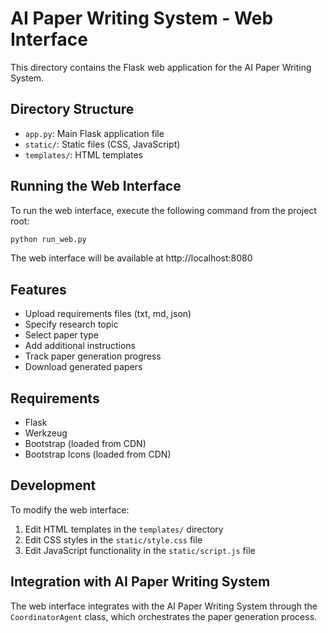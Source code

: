 # AI Paper Writing System - Web Interface

This directory contains the Flask web application for the AI Paper Writing System.

## Directory Structure

- `app.py`: Main Flask application file
- `static/`: Static files (CSS, JavaScript)
- `templates/`: HTML templates

## Running the Web Interface

To run the web interface, execute the following command from the project root:

```bash
python run_web.py
```

The web interface will be available at http://localhost:8080

## Features

- Upload requirements files (txt, md, json)
- Specify research topic
- Select paper type
- Add additional instructions
- Track paper generation progress
- Download generated papers

## Requirements

- Flask
- Werkzeug
- Bootstrap (loaded from CDN)
- Bootstrap Icons (loaded from CDN)

## Development

To modify the web interface:

1. Edit HTML templates in the `templates/` directory
2. Edit CSS styles in the `static/style.css` file
3. Edit JavaScript functionality in the `static/script.js` file

## Integration with AI Paper Writing System

The web interface integrates with the AI Paper Writing System through the `CoordinatorAgent` class, which orchestrates the paper generation process. 
